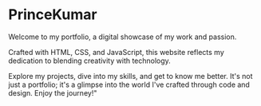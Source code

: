 # PrinceKumar

Welcome to my portfolio, a digital showcase of my work and passion. 

Crafted with HTML, CSS, and JavaScript, this website reflects my dedication to blending creativity with technology. 

Explore my projects, dive into my skills, and get to know me better. It's not just a portfolio; it's a glimpse into the world I've crafted through code and design. Enjoy the journey!"
